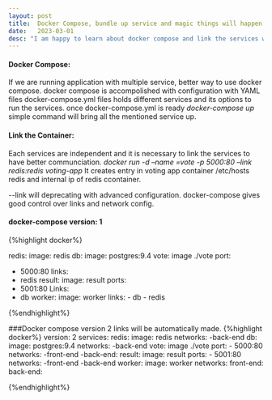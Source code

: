 ```yaml
---
layout: post
title:  Docker Compose, bundle up service and magic things will happen automatically
date:   2023-03-01
desc: "I am happy to learn about docker compose and link the services with its powerful options all the magic things happens with simple commands. Lets start our learning with it."
---
```


#### Docker Compose:
 If we are running application with multiple service, better way to use docker compose. docker compose is accompolished with configuration with YAML files
 docker-compose.yml files holds different services and its options to run the services.
 once docker-compose.yml is ready *docker-compose up* simple command will bring all the mentioned service up.


#### Link the Container:
 Each services are independent and it is necessary to link the services to have better communciation.
*docker run -d –name =vote -p 5000:80 –link redis:redis voting-app*
 It creates entry in voting app container /etc/hosts redis and internal ip of redis ccontainer.

--link will deprecating with advanced configuration. docker-compose gives good control over links and network config.
#### docker-compose version: 1
{%highlight docker%}

 redis:
   image: redis
db:
    image: postgres:9.4
vote:
    image ./vote
    port:
-	5000:80
    links:
-	redis
result:
   image: result
  ports:
-	5001:80
  Links:
-	db
 worker:
       image: worker
       links:
         -	db
         -	redis

{%endhighlight%}

###Docker compose version 2 
links will be automatically made.
{%highlight docker%}
 version: 2
 services:
       redis:
          image: redis
         networks:
            -back-end 
        db:
            image: postgres:9.4
           networks:
                        -back-end
        vote:
            image ./vote
            port:
        -	5000:80
        networks:
               -front-end
              -back-end:
        result:
           image: result
          ports:
        -	5001:80
    	networks:
          -front-end
        	-back-end
    worker:
           image: worker
      networks:
           front-end:
          back-end:

{%endhighlight%}
